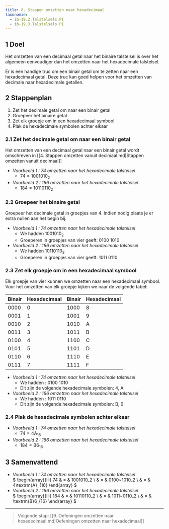 ```yaml
---
title: 8. Stappen omzetten naar hexadecimaal
taxonomie:
  - ib-19.2.Talstelsels.PI
  - ib-19.3.Talstelsels.PI
---
```


## 1 Doel

Het omzetten van een decimaal getal naar het binaire talstelsel is
over het algemeen eenvoudiger dan het omzetten naar het hexadecimale
talstelsel.

Er is een handige truc om een binair getal om te zetten naar een
hexadecimaal getal. Deze truc kan goed helpen voor het omzetten van
decimale naar hexadecimale getallen.

## 2 Stappenplan

1. Zet het decimale getal om naar een binair getal
1. Groepeer het binaire getal
1. Zet elk groepje om in een hexadecimaal symbool
1. Plak de hexadecimale symbolen achter elkaar

### 2.1 Zet het decimale getal om naar een binair getal

Het omzetten van een decimaal getal naar een binair getal wordt
omschreven in [[4. Stappen omzetten vanuit decimaal.md|Stappen omzetten vanuit decimaal]]

- *Voorbeeld 1 : 74 omzetten naar het hexadecimale talstelsel*
  - $74 = 1001010_2$
- *Voorbeeld 2 : 166 omzetten naar het hexadecimale talstelsel*
  - $184=10110110_2$

### 2.2 Groepeer het binaire getal

Groepeer het decimale getal in groepjes van 4. Indien nodig plaats je
er extra nullen aan het begin bij.

- *Voorbeeld 1 : 74 omzetten naar het hexadecimale talstelsel*
  - We hadden $1001010_2$
  - Groeperen in groepjes van vier geeft: $0100~1010$
- *Voorbeeld 2 : 166 omzetten naar het hexadecimale talstelsel*
  - We hadden $10110110_2$
  - Groeperen in groepjes van vier geeft: $1011~0110$

### 2.3 Zet elk groepje om in een hexadecimaal symbool

Elk groepje van vier kunnen we omzetten naar een hexadecimaal symbool.
Voor het omzetten van elk groepje kijken we naar de volgende tabel:

| Binair | Hexadecimaal | Binair | Hexadecimaal |
| - | - | - | - |
| 0000 | 0 | 1000 | 8 | 
| 0001 | 1 | 1001 | 9 | 
| 0010 | 2 | 1010 | A | 
| 0011 | 3 | 1011 | B | 
| 0100 | 4 | 1100 | C | 
| 0101 | 5 | 1101 | D | 
| 0110 | 6 | 1110 | E | 
| 0111 | 7 | 1111 | F | 

- *Voorbeeld 1 : 74 omzetten naar het hexadecimale talstelsel*
  - We hadden : $0100~1010$
  - Dit zijn de volgende hexadecimale symbolen: 4, A
- *Voorbeeld 2 : 166 omzetten naar het hexadecimale talstelsel*
  - We hadden : $1011~0110$
  - Dit zijn de volgende hexadecimale symbolen: B, 6

### 2.4 Plak de hexadecimale symbolen achter elkaar

- *Voorbeeld 1 : 74 omzetten naar het hexadecimale talstelsel*
  - $74=4\textrm{A}_{16}$
- *Voorbeeld 2 : 166 omzetten naar het hexadecimale talstelsel*
  - $184 = \textrm{B}6_{16}$

## 3 Samenvattend

- *Voorbeeld 1 : 74 omzetten naar het hexadecimale talstelsel* \
$
\begin{array}{lll}
74 & = & 1001010_2 \\
    & = & 0100~1010_2 \\
    & = & 4\textrm{A}_{16}
\end{array}
$
- *Voorbeeld 2 : 166 omzetten naar het hexadecimale talstelsel* \
$
\begin{array}{lll}
184 & = & 10110110_2 \\
    & = & 1011~0110_2 \\
    & = & \textrm{B}6_{16}
\end{array}
$

---

> Volgende stap: [[9. Oefeningen omzetten naar hexadecimaal.md|Oefeningen omzetten naar hexadecimaal]]
